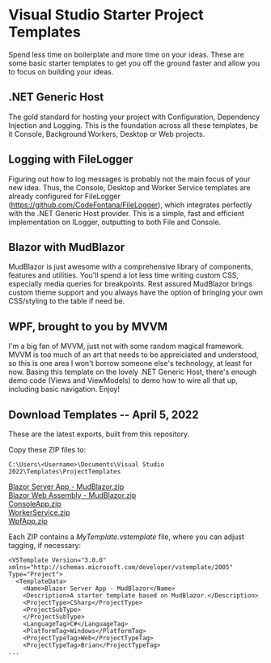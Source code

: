 # Visual Studio Starter Project Templates
Spend less time on boilerplate and more time on your ideas.  These are some basic starter templates to get you off the ground faster and allow you to focus on building your ideas.

## .NET Generic Host
The gold standard for hosting your project with Configuration, Dependency Injection and Logging.  This is the foundation across all these templates, be it Console, Background Workers, Desktop or Web projects.

## Logging with FileLogger
Figuring out how to log messages is probably not the main focus of your new idea.  Thus, the Console, Desktop and Worker Service templates are already configured for FileLogger (https://github.com/CodeFontana/FileLogger), which integrates perfectly with the .NET Generic Host provider.  This is a simple, fast and efficient implementation on ILogger, outputting to both File and Console.

## Blazor with MudBlazor
MudBlazor is just awesome with a comprehensive library of components, features and utilities.  You'll spend a lot less time writing custom CSS, especially media queries for breakpoints.  Rest assured MudBlazor brings custom theme support and you always have the option of bringing your own CSS/styling to the table if need be.

## WPF, brought to you by MVVM
I'm a big fan of MVVM, just not with some random magical framework.  MVVM is too much of an art that needs to be appreiciated and understood, so this is one area I won't borrow someone else's technology, at least for now.  Basing this template on the lovely .NET Generic Host, there's enough demo code (Views and ViewModels) to demo how to wire all that up, including basic navigation.  Enjoy!

## Download Templates -- April 5, 2022
These are the latest exports, built from this repository.

Copy these ZIP files to:
```
C:\Users\<Username>\Documents\Visual Studio 2022\Templates\ProjectTemplates
```

[Blazor Server App - MudBlazor.zip](https://github.com/CodeFontana/CSharpProjectTemplates/files/8420677/Blazor.Server.App.-.MudBlazor.zip)  
[Blazor Web Assembly - MudBlazor.zip](https://github.com/CodeFontana/CSharpProjectTemplates/files/8420678/Blazor.Web.Assembly.-.MudBlazor.zip)  
[ConsoleApp.zip](https://github.com/CodeFontana/CSharpProjectTemplates/files/8420679/ConsoleApp.zip)  
[WorkerService.zip](https://github.com/CodeFontana/CSharpProjectTemplates/files/8420680/WorkerService.zip)  
[WpfApp.zip](https://github.com/CodeFontana/CSharpProjectTemplates/files/8420681/WpfApp.zip)  

Each ZIP contains a _MyTemplate.vstemplate_ file, where you can adjust tagging, if necessary:
```
<VSTemplate Version="3.0.0" xmlns="http://schemas.microsoft.com/developer/vstemplate/2005" Type="Project">
  <TemplateData>
    <Name>Blazor Server App - MudBlazor</Name>
    <Description>A starter template based on MudBlazor.</Description>
    <ProjectType>CSharp</ProjectType>
    <ProjectSubType>
    </ProjectSubType>
	<LanguageTag>C#</LanguageTag>
	<PlatformTag>Windows</PlatformTag>
	<ProjectTypeTag>Web</ProjectTypeTag>
	<ProjectTypeTag>Brian</ProjectTypeTag>
...
```

